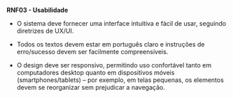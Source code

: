 **RNF03 - Usabilidade**

* O sistema deve fornecer uma interface intuitiva e fácil de usar, seguindo diretrizes de UX/UI. 

* Todos os textos devem estar em português claro e instruções de erro/sucesso devem ser facilmente compreensíveis. 

* O design deve ser responsivo, permitindo uso confortável tanto em computadores desktop quanto em dispositivos móveis (smartphones/tablets) – por exemplo, em telas pequenas, os elementos devem se reorganizar sem prejudicar a navegação.
